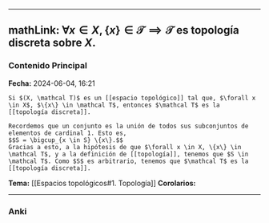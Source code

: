 
---
mathLink: $\forall x \in X, \{x\} \in \mathcal T \implies \mathcal T$ es topología discreta sobre $X$.
---
### Contenido Principal

**Fecha:** 2024-06-04, 16:21

```ad-proposition
Si $(X, \mathcal T)$ es un [[espacio topológico]] tal que, $\forall x \in X$, $\{x\} \in \mathcal T$, entonces $\mathcal T$ es la [[topología discreta]].
```


```ad-proof
Recordemos que un conjunto es la unión de todos sus subconjuntos de elementos de cardinal 1. Esto es,
$$S = \bigcup_{x \in S} \{x\}.$$
Gracias a esto, a la hipótesis de que $\forall x \in X, \{x\} \in \mathcal T$, y a la definición de [[topología]], tenemos que $S \in \mathcal T$. Como $S$ es arbitrario, tenemos que $\mathcal T$ es la [[topología discreta]].
```

**Tema:** [[Espacios topológicos#1. Topología]]
**Corolarios:**

---
### Anki
